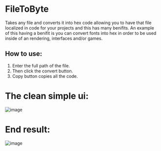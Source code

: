 # FileToByte
Takes any file and converts it into hex code allowing you to have that file localized in code for your projects and this has many benifits. An example of this having a benifit is you can convert fonts into hex in order to be used inside of an rendering, interfaces and/or games.

## How to use:
1. Enter the full path of the file.
2. Then click the convert button.
3. Copy button copies all the code.

# The clean simple ui:
![image](https://user-images.githubusercontent.com/38990407/141835739-d9b6b840-4663-406a-a068-e5aa0df8ac42.png)
# End result:
![image](https://user-images.githubusercontent.com/38990407/141835818-6676bc04-da4c-4ffe-89d5-fa8280d83ab7.png)
